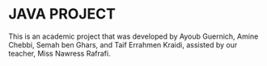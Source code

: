 # JAVA PROJECT
This is an academic project that was developed by Ayoub Guernich, Amine Chebbi, Semah ben Ghars, and Taif Errahmen Kraidi, assisted by our teacher, Miss Nawress Rafrafi.
